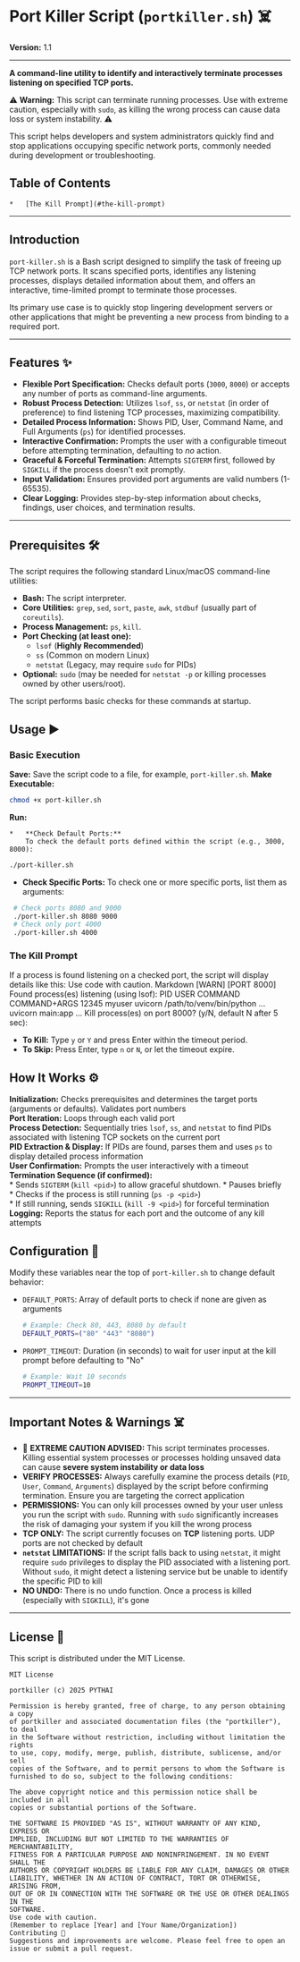 # Port Killer Script (`portkiller.sh`) ☠️

**Version:** 1.1

---

**A command-line utility to identify and interactively terminate processes listening on specified TCP ports.**

⚠️ **Warning:** This script can terminate running processes. Use with extreme caution, especially with `sudo`, as killing the wrong process can cause data loss or system instability. ⚠️

This script helps developers and system administrators quickly find and stop applications occupying specific network ports, commonly needed during development or troubleshooting.

## Table of Contents


    *   [The Kill Prompt](#the-kill-prompt)

---

##  Introduction

`port-killer.sh` is a Bash script designed to simplify the task of freeing up TCP network ports. It scans specified ports, identifies any listening processes, displays detailed information about them, and offers an interactive, time-limited prompt to terminate those processes.

Its primary use case is to quickly stop lingering development servers or other applications that might be preventing a new process from binding to a required port.

---

##  Features ✨

*   **Flexible Port Specification:** Checks default ports (`3000`, `8000`) or accepts any number of ports as command-line arguments.
*   **Robust Process Detection:** Utilizes `lsof`, `ss`, or `netstat` (in order of preference) to find listening TCP processes, maximizing compatibility.
*   **Detailed Process Information:** Shows PID, User, Command Name, and Full Arguments (`ps`) for identified processes.
*   **Interactive Confirmation:** Prompts the user with a configurable timeout before attempting termination, defaulting to *no* action.
*   **Graceful & Forceful Termination:** Attempts `SIGTERM` first, followed by `SIGKILL` if the process doesn't exit promptly.
*   **Input Validation:** Ensures provided port arguments are valid numbers (1-65535).
*   **Clear Logging:** Provides step-by-step information about checks, findings, user choices, and termination results.

---

##  Prerequisites 🛠️

The script requires the following standard Linux/macOS command-line utilities:

*   **Bash:** The script interpreter.
*   **Core Utilities:** `grep`, `sed`, `sort`, `paste`, `awk`, `stdbuf` (usually part of `coreutils`).
*   **Process Management:** `ps`, `kill`.
*   **Port Checking (at least one):**
    *   `lsof` (**Highly Recommended**)
    *   `ss` (Common on modern Linux)
    *   `netstat` (Legacy, may require `sudo` for PIDs)
*   **Optional:** `sudo` (may be needed for `netstat -p` or killing processes owned by other users/root).

The script performs basic checks for these commands at startup.

##  Usage ▶️

### Basic Execution

  **Save:** Save the script code to a file, for example, `port-killer.sh`.
  **Make Executable:**
   ```bash
   chmod +x port-killer.sh
   ```
  
  **Run:**

    *   **Check Default Ports:**
        To check the default ports defined within the script (e.g., 3000, 8000):
  ```bash
  ./port-killer.sh
  ```

  *   **Check Specific Ports:**
      To check one or more specific ports, list them as arguments:
  ```bash
   # Check ports 8080 and 9000
   ./port-killer.sh 8080 9000
   # Check only port 4000
   ./port-killer.sh 4000
  ```

### The Kill Prompt

If a process is found listening on a checked port, the script will display details like this:
Use code with caution.
Markdown
[WARN] [PORT 8000] Found process(es) listening (using lsof):
PID USER COMMAND COMMAND+ARGS
12345 myuser uvicorn /path/to/venv/bin/python ... uvicorn main:app ...
Kill process(es) on port 8000? (y/N, default N after 5 sec):
*   **To Kill:** Type `y` or `Y` and press Enter within the timeout period.
*   **To Skip:** Press Enter, type `n` or `N`, or let the timeout expire.



##  How It Works ⚙️

  **Initialization:** Checks prerequisites and determines the target ports (arguments or defaults). Validates port numbers<br />
  **Port Iteration:** Loops through each valid port<br />
  **Process Detection:** Sequentially tries `lsof`, `ss`, and `netstat` to find PIDs associated with listening TCP sockets on the current port<br />
  **PID Extraction & Display:** If PIDs are found, parses them and uses `ps` to display detailed process information<br />
  **User Confirmation:** Prompts the user interactively with a timeout<br />
  **Termination Sequence (if confirmed):**<br />
    *   Sends `SIGTERM` (`kill <pid>`) to allow graceful shutdown.
    *   Pauses briefly<br />
    *   Checks if the process is still running (`ps -p <pid>`)<br />
    *   If still running, sends `SIGKILL` (`kill -9 <pid>`) for forceful termination<br />
  **Logging:** Reports the status for each port and the outcome of any kill attempts<br />



##  Configuration 🔧

Modify these variables near the top of `port-killer.sh` to change default behavior:

*   `DEFAULT_PORTS`: Array of default ports to check if none are given as arguments
    ```bash
    # Example: Check 80, 443, 8080 by default
    DEFAULT_PORTS=("80" "443" "8080")
    ```
*   `PROMPT_TIMEOUT`: Duration (in seconds) to wait for user input at the kill prompt before defaulting to "No"
    ```bash
    # Example: Wait 10 seconds
    PROMPT_TIMEOUT=10
    ```

---

##  Important Notes & Warnings ☠️

*   🛑 **EXTREME CAUTION ADVISED:** This script terminates processes. Killing essential system processes or processes holding unsaved data can cause **severe system instability or data loss**<br />
*   **VERIFY PROCESSES:** Always carefully examine the process details (`PID`, `User`, `Command`, `Arguments`) displayed by the script before confirming termination. Ensure you are targeting the correct application<br />
*   **PERMISSIONS:** You can only kill processes owned by your user unless you run the script with `sudo`. Running with `sudo` significantly increases the risk of damaging your system if you kill the wrong process<br />
*   **TCP ONLY:** The script currently focuses on **TCP** listening ports. UDP ports are not checked by default<br />
*   **`netstat` LIMITATIONS:** If the script falls back to using `netstat`, it might require `sudo` privileges to display the PID associated with a listening port. Without `sudo`, it might detect a listening service but be unable to identify the specific PID to kill<br />
*   **NO UNDO:** There is no undo function. Once a process is killed (especially with `SIGKILL`), it's gone<br />

---

##  License 📜

This script is distributed under the MIT License.

```text
MIT License

portkiller (c) 2025 PYTHAI

Permission is hereby granted, free of charge, to any person obtaining a copy
of portkiller and associated documentation files (the "portkiller"), to deal
in the Software without restriction, including without limitation the rights
to use, copy, modify, merge, publish, distribute, sublicense, and/or sell
copies of the Software, and to permit persons to whom the Software is
furnished to do so, subject to the following conditions:

The above copyright notice and this permission notice shall be included in all
copies or substantial portions of the Software.

THE SOFTWARE IS PROVIDED "AS IS", WITHOUT WARRANTY OF ANY KIND, EXPRESS OR
IMPLIED, INCLUDING BUT NOT LIMITED TO THE WARRANTIES OF MERCHANTABILITY,
FITNESS FOR A PARTICULAR PURPOSE AND NONINFRINGEMENT. IN NO EVENT SHALL THE
AUTHORS OR COPYRIGHT HOLDERS BE LIABLE FOR ANY CLAIM, DAMAGES OR OTHER
LIABILITY, WHETHER IN AN ACTION OF CONTRACT, TORT OR OTHERWISE, ARISING FROM,
OUT OF OR IN CONNECTION WITH THE SOFTWARE OR THE USE OR OTHER DEALINGS IN THE
SOFTWARE.
Use code with caution.
(Remember to replace [Year] and [Your Name/Organization])
Contributing 🤝
Suggestions and improvements are welcome. Please feel free to open an issue or submit a pull request.
